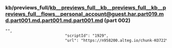 ### kb/previews_full/kb__previews_full__kb__previews_full__kb__previews_full__flows__personal_account@guest.har.part019.md.part001.md.part001.md.part001.md (part 002)

```md
"",
                          "scriptId": "1929",
                          "url": "https://n958200.alteg.io/chunk-KO722YSM.js",
               
```

```
